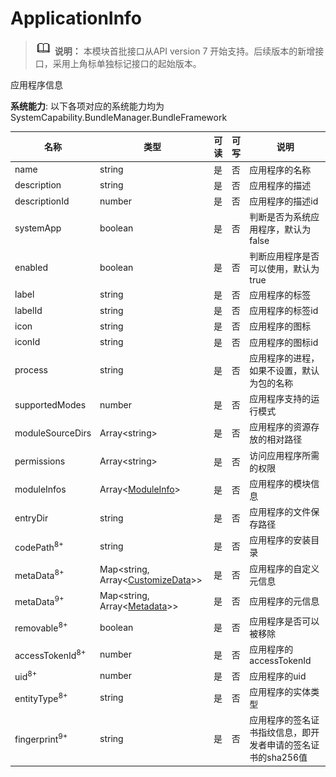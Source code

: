 # ApplicationInfo



> ![icon-note.gif](public_sys-resources/icon-note.gif) **说明：**
> 本模块首批接口从API version 7 开始支持。后续版本的新增接口，采用上角标单独标记接口的起始版本。



应用程序信息



**系统能力**: 以下各项对应的系统能力均为SystemCapability.BundleManager.BundleFramework



| 名称                       | 类型                                                         | 可读 | 可写 | 说明                                       |
| -------------------------- | ------------------------------------------------------------ | ---- | ---- | ------------------------------------------ |
| name                       | string                                                       | 是   | 否   | 应用程序的名称                             |
| description                | string                                                       | 是   | 否   | 应用程序的描述                             |
| descriptionId              | number                                                       | 是   | 否   | 应用程序的描述id                           |
| systemApp                  | boolean                                                      | 是   | 否   | 判断是否为系统应用程序，默认为false        |
| enabled                    | boolean                                                      | 是   | 否   | 判断应用程序是否可以使用，默认为true       |
| label                      | string                                                       | 是   | 否   | 应用程序的标签                             |
| labelId                    | string                                                       | 是   | 否   | 应用程序的标签id                           |
| icon                       | string                                                       | 是   | 否   | 应用程序的图标                             |
| iconId                     | string                                                       | 是   | 否   | 应用程序的图标id                           |
| process                    | string                                                       | 是   | 否   | 应用程序的进程，如果不设置，默认为包的名称 |
| supportedModes             | number                                                       | 是   | 否   | 应用程序支持的运行模式                     |
| moduleSourceDirs           | Array\<string>                                               | 是   | 否   | 应用程序的资源存放的相对路径               |
| permissions                | Array\<string>                                               | 是   | 否   | 访问应用程序所需的权限                     |
| moduleInfos                | Array\<[ModuleInfo](js-apis-bundle-ModuleInfo.md)>           | 是   | 否   | 应用程序的模块信息                         |
| entryDir                   | string                                                       | 是   | 否   | 应用程序的文件保存路径                     |
| codePath<sup>8+</sup>      | string                                                       | 是   | 否   | 应用程序的安装目录                         |
| metaData<sup>8+</sup>      | Map\<string, Array\<[CustomizeData](js-apis-bundle-CustomizeData.md)>> | 是   | 否   | 应用程序的自定义元信息                     |
| metaData<sup>9+</sup>      | Map\<string, Array\<[Metadata](js-apis-bundle-Metadata.md)>> | 是   | 否   | 应用程序的元信息                           |
| removable<sup>8+</sup>     | boolean                                                      | 是   | 否   | 应用程序是否可以被移除                     |
| accessTokenId<sup>8+</sup> | number                                                       | 是   | 否   | 应用程序的accessTokenId                    |
| uid<sup>8+</sup>           | number                                                       | 是   | 否   | 应用程序的uid                              |
| entityType<sup>8+</sup>    | string                                                       | 是   | 否   | 应用程序的实体类型                         |
| fingerprint<sup>9+</sup>   | string                                                       | 是   | 否   | 应用程序的签名证书指纹信息，即开发者申请的签名证书的sha256值    |